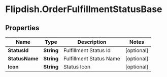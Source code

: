 # Flipdish.OrderFulfillmentStatusBase

## Properties

Name | Type | Description | Notes
------------ | ------------- | ------------- | -------------
**StatusId** | **String** | Fulfillment Status Id | [optional] 
**StatusName** | **String** | Fulfillment Status Name | [optional] 
**Icon** | **String** | Status Icon | [optional] 


